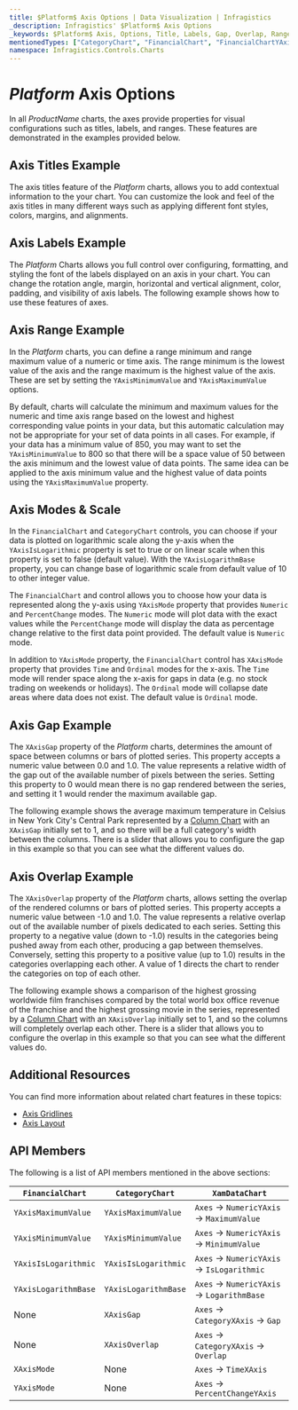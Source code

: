 ```yaml
---
title: $Platform$ Axis Options | Data Visualization | Infragistics
_description: Infragistics' $Platform$ Axis Options
_keywords: $Platform$ Axis, Options, Title, Labels, Gap, Overlap, Range, Scale, Mode, Infragistics
mentionedTypes: ["CategoryChart", "FinancialChart", "FinancialChartYAxisMode", "FinancialChartXAxisMode", "NumericYAxis", "CategoryXAxis"]
namespace: Infragistics.Controls.Charts
---
```


# $Platform$ Axis Options

In all $ProductName$ charts, the axes provide properties for visual configurations such as titles, labels, and ranges. These features are demonstrated in the examples provided below.

## Axis Titles Example

The axis titles feature of the $Platform$ charts, allows you to add contextual information to the your chart. You can customize the look and feel of the axis titles in many different ways such as applying different font styles, colors, margins, and alignments.

<code-view style="height: 450px"
           data-demos-base-url="{environment:dvDemosBaseUrl}"
           iframe-src="{environment:dvDemosBaseUrl}/charts/category-chart-axis-titles"
           alt="$Platform$ Axis Titles Example"
           github-src="charts/category-chart/axis-titles">
</code-view>

<div class="divider--half"></div>


## Axis Labels Example

The $Platform$ Charts allows you full control over configuring, formatting, and styling the font of the labels displayed on an axis in your chart. You can change the rotation angle, margin, horizontal and vertical alignment, color, padding, and visibility of axis labels. The following example shows how to use these features of axes.

<code-view style="height: 450px"
           data-demos-base-url="{environment:dvDemosBaseUrl}"
           iframe-src="{environment:dvDemosBaseUrl}/charts/category-chart-axis-labels"
           alt="$Platform$ Axis Labels Example"
           github-src="charts/category-chart/axis-labels">
</code-view>

<div class="divider--half"></div>

## Axis Range Example

In the $Platform$ charts, you can define a range minimum and range maximum value of a numeric or time axis. The range minimum is the lowest value of the axis and the range maximum is the highest value of the axis. These are set by setting the `YAxisMinimumValue` and `YAxisMaximumValue` options.

By default, charts will calculate the minimum and maximum values for the numeric and time axis range based on the lowest and highest corresponding value points in your data, but this automatic calculation may not be appropriate for your set of data points in all cases. For example, if your data has a minimum value of 850, you may want to set the `YAxisMinimumValue` to 800 so that there will be a space value of 50 between the axis minimum and the lowest value of data points. The same idea can be applied to the axis minimum value and the highest value of data points using the `YAxisMaximumValue` property.

<code-view style="height: 450px"
           data-demos-base-url="{environment:dvDemosBaseUrl}"
           iframe-src="{environment:dvDemosBaseUrl}/charts/category-chart-axis-range"
           alt="$Platform$ Axis Range Example"
           github-src="charts/category-chart/axis-range">
</code-view>

<div class="divider--half"></div>


## Axis Modes & Scale

In the `FinancialChart` and `CategoryChart` controls, you can choose if your data is plotted on logarithmic scale along the y-axis when the `YAxisIsLogarithmic` property is set to true or on linear scale when this property is set to false (default value). With the `YAxisLogarithmBase` property, you can change base of logarithmic scale from default value of 10 to other integer value.

The `FinancialChart` and control allows you to choose how your data is represented along the y-axis using `YAxisMode` property that provides `Numeric` and `PercentChange` modes. The `Numeric` mode will plot data with the exact values while the `PercentChange` mode will display the data as percentage change relative to the first data point provided. The default value is `Numeric` mode.

In addition to `YAxisMode` property, the `FinancialChart` control has `XAxisMode` property that provides `Time` and `Ordinal` modes for the x-axis. The `Time` mode will render space along the x-axis for gaps in data (e.g. no stock trading on weekends or holidays). The `Ordinal` mode will collapse date areas where data does not exist. The default value is `Ordinal` mode.

<code-view style="height: 450px"
           data-demos-base-url="{environment:dvDemosBaseUrl}"
           iframe-src="{environment:dvDemosBaseUrl}/charts/financial-chart-axis-types"
           alt="$Platform$ Axis Range Example"
           github-src="charts/financial-chart/axis-types">
</code-view>

<div class="divider--half"></div>

## Axis Gap Example

The `XAxisGap` property of the $Platform$ charts, determines the amount of space between columns or bars of plotted series. This property accepts a numeric value between 0.0 and 1.0. The value represents a relative width of the gap out of the available number of pixels between the series. Setting this property to 0 would mean there is no gap rendered between the series, and setting it 1 would render the maximum available gap.

The following example shows the average maximum temperature in Celsius in New York City's Central Park represented by a [Column Chart](../types/column-chart.md) with an `XAxisGap` initially set to 1, and so there will be a full category's width between the columns. There is a slider that allows you to configure the gap in this example so that you can see what the different values do.

<code-view style="height: 450px"
           data-demos-base-url="{environment:dvDemosBaseUrl}"
           iframe-src="{environment:dvDemosBaseUrl}/charts/category-chart-axis-gap"
           alt="$Platform$ Axis Gap Example"
           github-src="charts/category-chart/axis-gap">
</code-view>

<div class="divider--half"></div>

## Axis Overlap Example

The `XAxisOverlap` property of the $Platform$ charts, allows setting the overlap of the rendered columns or bars of plotted series. This property accepts a numeric value between -1.0 and 1.0. The value represents a relative overlap out of the available number of pixels dedicated to each series. Setting this property to a negative value (down to -1.0) results in the categories being pushed away from each other, producing a gap between themselves. Conversely, setting this property to a positive value (up to 1.0) results in the categories overlapping each other. A value of 1 directs the chart to render the categories on top of each other.

The following example shows a comparison of the highest grossing worldwide film franchises compared by the total world box office revenue of the franchise and the highest grossing movie in the series, represented by a [Column Chart](../types/column-chart.md) with an `XAxisOverlap` initially set to 1, and so the columns will completely overlap each other. There is a slider that allows you to configure the overlap in this example so that you can see what the different values do.

<code-view style="height: 450px"
           data-demos-base-url="{environment:dvDemosBaseUrl}"
           iframe-src="{environment:dvDemosBaseUrl}/charts/category-chart-axis-overlap"
           alt="$Platform$ Axis Overlap Example"
           github-src="charts/category-chart/axis-overlap">
</code-view>

<div class="divider--half"></div>

## Additional Resources

You can find more information about related chart features in these topics:

- [Axis Gridlines](chart-axis-gridlines.md)
- [Axis Layout](chart-axis-layouts.md)

## API Members

The following is a list of API members mentioned in the above sections:

| `FinancialChart`      | `CategoryChart`      | `XamDataChart`                              |
| --------------------- | -------------------- | ------------------------------------------- |
| `YAxisMaximumValue`   | `YAxisMaximumValue`  | `Axes` -> `NumericYAxis` -> `MaximumValue`  |
| `YAxisMinimumValue`   | `YAxisMinimumValue`  | `Axes` -> `NumericYAxis` -> `MinimumValue`  |
| `YAxisIsLogarithmic`  | `YAxisIsLogarithmic` | `Axes` -> `NumericYAxis` -> `IsLogarithmic` |
| `YAxisLogarithmBase`  | `YAxisLogarithmBase` | `Axes` -> `NumericYAxis` -> `LogarithmBase` |
| None                  | `XAxisGap`           | `Axes` -> `CategoryXAxis` -> `Gap`          |
| None                  | `XAxisOverlap`       | `Axes` -> `CategoryXAxis` -> `Overlap`      |
| `XAxisMode`           | None                 | `Axes` -> `TimeXAxis`                       |
| `YAxisMode`           | None                 | `Axes` -> `PercentChangeYAxis`              |


